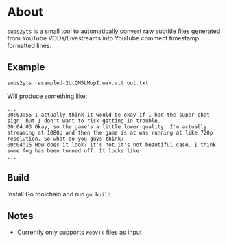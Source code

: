 # About

`subs2yts` is a small tool to automatically convert raw subtitle files generated from YouTube VODs/Livestreams into YouTube comment timestamp formatted lines.

## Example

```bash
subs2yts resampled-2UtQM5LMopI.wav.vtt out.txt
```

Will produce something like:

```
...
00:03:55 I actually think it would be okay if I had the super chat sign, but I don't want to risk getting in trouble.
00:04:03 Okay, so the game's a little lower quality. I'm actually streaming at 1080p and then the game is at was running at like 720p resolution. So what do you guys think?
00:04:15 How does it look? It's not it's not beautiful case. I think some fog has been turned off. It looks like
...
```

## Build

Install Go toolchain and run `go build .`

## Notes

- Currently only supports `WebVTT` files as input
